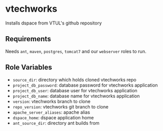 # vtechworks

Installs dspace from VTUL's github repository

## Requirements

Needs `ant`, `maven`, `postgres`, `tomcat7` and our `webserver` roles to run.

## Role Variables

- `source_dir`: directory which holds cloned vtechworks repo
- `project_db_password`: database password for vtechworks application
- `project_db_user`: database user for vtechworks application
- `project_db_name`: database name for vtechworks application
- `version`: vtechworks branch to clone
- `repo_version`: vtechworks git branch to clone
- `apache_server_aliases`: apache alias
- `dspace_home`: dspace application home
- `ant_source_dir`: directory ant builds from
